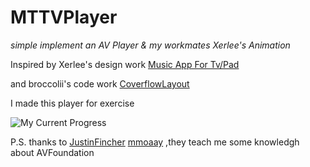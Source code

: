 # MTTVPlayer

*simple implement an AV Player &amp; my workmates Xerlee's Animation*
 
 
  
  
Inspired by Xerlee's design work [
Music App For Tv/Pad](https://dribbble.com/shots/2377536-Music-App-For-Tv-Pad) 

and broccolii's code work [CoverflowLayout](https://github.com/broccolii/CoverFlowLayout)

I made this player for exercise


![My Current Progress](https://github.com/MartinRGB/MTMusicPlayer/blob/master/1.gif?raw=true)

P.S. thanks to [
JustinFincher](https://github.com/JustinFincher) [mmoaay](https://github.com/mmoaay) ,they teach me some knowledgh about AVFoundation

